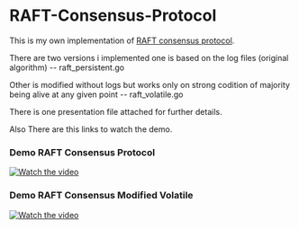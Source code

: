 # RAFT-Consensus-Protocol

This is my own implementation of [RAFT consensus protocol](https://raft.github.io/).

There are two versions i implemented one is based on the log files (original algorithm) -- raft_persistent.go

Other is modified without logs but works only on strong codition of majority being alive at any given point -- raft_volatile.go


There is one presentation file attached for further details.


Also There are this links to watch the demo.

### Demo RAFT Consensus Protocol

[![Watch the video](https://images.pond5.com/youtube-player-overlay-footage-090868775_iconl.jpeg)](https://drive.google.com/file/d/1fv7Stj9rIU8rQWxgn88eb33XxbhSAIY7/view?usp=sharing)


### Demo RAFT Consensus Modified Volatile 

[![Watch the video](https://images.pond5.com/youtube-player-overlay-footage-090868775_iconl.jpeg)](https://drive.google.com/file/d/1SRkuWlTk3WisDL-oHb3akZ7faIPFVLin/view?usp=sharing)



